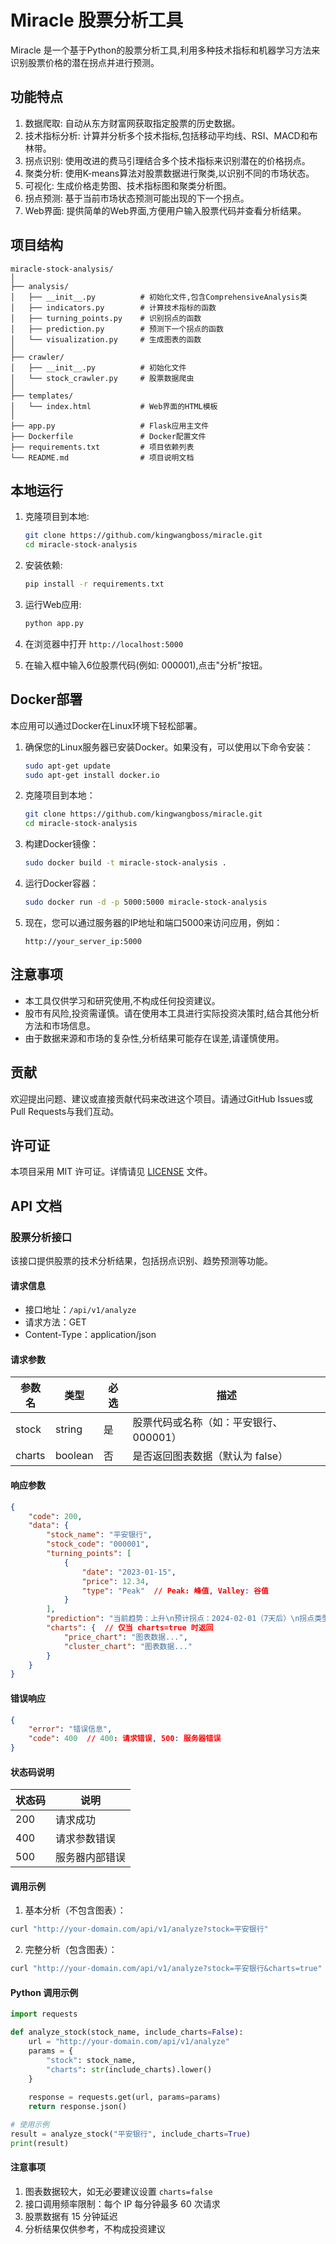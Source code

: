 # Miracle 股票分析工具

Miracle 是一个基于Python的股票分析工具,利用多种技术指标和机器学习方法来识别股票价格的潜在拐点并进行预测。

## 功能特点

1. 数据爬取: 自动从东方财富网获取指定股票的历史数据。
2. 技术指标分析: 计算并分析多个技术指标,包括移动平均线、RSI、MACD和布林带。
3. 拐点识别: 使用改进的费马引理结合多个技术指标来识别潜在的价格拐点。
4. 聚类分析: 使用K-means算法对股票数据进行聚类,以识别不同的市场状态。
5. 可视化: 生成价格走势图、技术指标图和聚类分析图。
6. 拐点预测: 基于当前市场状态预测可能出现的下一个拐点。
7. Web界面: 提供简单的Web界面,方便用户输入股票代码并查看分析结果。

## 项目结构

```
miracle-stock-analysis/
│
├── analysis/
│   ├── __init__.py          # 初始化文件,包含ComprehensiveAnalysis类
│   ├── indicators.py        # 计算技术指标的函数
│   ├── turning_points.py    # 识别拐点的函数
│   ├── prediction.py        # 预测下一个拐点的函数
│   └── visualization.py     # 生成图表的函数
│
├── crawler/
│   ├── __init__.py          # 初始化文件
│   └── stock_crawler.py     # 股票数据爬虫
│
├── templates/
│   └── index.html           # Web界面的HTML模板
│
├── app.py                   # Flask应用主文件
├── Dockerfile               # Docker配置文件
├── requirements.txt         # 项目依赖列表
└── README.md                # 项目说明文档
```

## 本地运行

1. 克隆项目到本地:

   ```bash
   git clone https://github.com/kingwangboss/miracle.git
   cd miracle-stock-analysis
   ```

2. 安装依赖:

   ```bash
   pip install -r requirements.txt
   ```

3. 运行Web应用:

   ```bash
   python app.py
   ```

4. 在浏览器中打开 `http://localhost:5000`

5. 在输入框中输入6位股票代码(例如: 000001),点击"分析"按钮。

## Docker部署

本应用可以通过Docker在Linux环境下轻松部署。

1. 确保您的Linux服务器已安装Docker。如果没有，可以使用以下命令安装：

   ```bash
   sudo apt-get update
   sudo apt-get install docker.io
   ```

2. 克隆项目到本地：

   ```bash
   git clone https://github.com/kingwangboss/miracle.git
   cd miracle-stock-analysis
   ```

3. 构建Docker镜像：

   ```bash
   sudo docker build -t miracle-stock-analysis .
   ```

4. 运行Docker容器：

   ```bash
   sudo docker run -d -p 5000:5000 miracle-stock-analysis
   ```

5. 现在，您可以通过服务器的IP地址和端口5000来访问应用，例如：

   ```
   http://your_server_ip:5000
   ```

## 注意事项

- 本工具仅供学习和研究使用,不构成任何投资建议。
- 股市有风险,投资需谨慎。请在使用本工具进行实际投资决策时,结合其他分析方法和市场信息。
- 由于数据来源和市场的复杂性,分析结果可能存在误差,请谨慎使用。

## 贡献

欢迎提出问题、建议或直接贡献代码来改进这个项目。请通过GitHub Issues或Pull Requests与我们互动。

## 许可证

本项目采用 MIT 许可证。详情请见 [LICENSE](LICENSE) 文件。

## API 文档

### 股票分析接口

该接口提供股票的技术分析结果，包括拐点识别、趋势预测等功能。

#### 请求信息

- 接口地址：`/api/v1/analyze`
- 请求方法：GET
- Content-Type：application/json

#### 请求参数

| 参数名 | 类型 | 必选 | 描述 |
|--------|------|------|------|
| stock | string | 是 | 股票代码或名称（如：平安银行、000001） |
| charts | boolean | 否 | 是否返回图表数据（默认为 false） |

#### 响应参数

```json
{
    "code": 200,
    "data": {
        "stock_name": "平安银行",
        "stock_code": "000001",
        "turning_points": [
            {
                "date": "2023-01-15",
                "price": 12.34,
                "type": "Peak"  // Peak: 峰值, Valley: 谷值
            }
        ],
        "prediction": "当前趋势：上升\n预计拐点：2024-02-01（7天后）\n拐点类型：峰值\n出现可能性：85%\n建议：股价可能接近高点，考虑逐步减仓",
        "charts": {  // 仅当 charts=true 时返回
            "price_chart": "图表数据...",
            "cluster_chart": "图表数据..."
        }
    }
}
```

#### 错误响应

```json
{
    "error": "错误信息",
    "code": 400  // 400: 请求错误, 500: 服务器错误
}
```

#### 状态码说明

| 状态码 | 说明 |
|--------|------|
| 200 | 请求成功 |
| 400 | 请求参数错误 |
| 500 | 服务器内部错误 |

#### 调用示例

1. 基本分析（不包含图表）：

```bash
curl "http://your-domain.com/api/v1/analyze?stock=平安银行"
```

2. 完整分析（包含图表）：

```bash
curl "http://your-domain.com/api/v1/analyze?stock=平安银行&charts=true"
```

#### Python 调用示例

```python
import requests

def analyze_stock(stock_name, include_charts=False):
    url = "http://your-domain.com/api/v1/analyze"
    params = {
        "stock": stock_name,
        "charts": str(include_charts).lower()
    }
    
    response = requests.get(url, params=params)
    return response.json()

# 使用示例
result = analyze_stock("平安银行", include_charts=True)
print(result)
```

#### 注意事项

1. 图表数据较大，如无必要建议设置 `charts=false`
2. 接口调用频率限制：每个 IP 每分钟最多 60 次请求
3. 股票数据有 15 分钟延迟
4. 分析结果仅供参考，不构成投资建议

